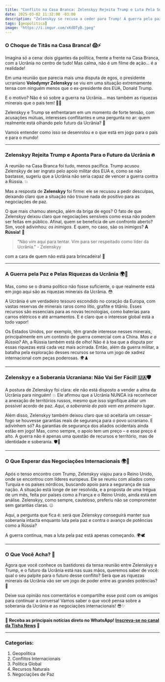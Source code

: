 ```yaml
---
title: "Conflito na Casa Branca: Zelenskyy Rejeita Trump e Luta Pela Soberania! 🇺🇦🔥"
date: 2025-03-02 11:32:00 -03:00
description: "Zelenskyy se recusa a ceder para Trump! A guerra pela paz e pelas riquezas minerais da Ucrânia está só começando. Saiba mais sobre esse confronto!"
tags: [geopolitica]
image: "https://i.imgur.com/xKdDTyB.jpeg"
---
```


### **O Choque de Titãs na Casa Branca!** 😱⚡

Imagina só a cena: dois gigantes da política, frente a frente na Casa Branca, com a Ucrânia no centro de tudo! Mas calma, não é um filme de ação... é a realidade! 

Em uma reunião que parecia mais uma disputa de egos, o presidente ucraniano **Volodymyr Zelenskyy** se viu em uma situação extremamente tensa com ninguém menos que o ex-presidente dos EUA, Donald Trump. 

E o motivo? Não é só sobre a guerra na Ucrânia... mas também as riquezas minerais que o país tem! 💎😲

Zelenskyy e Trump se enfrentaram em um momento de forte tensão, com acusações mútuas, interesses conflitantes e uma pergunta no ar: quem realmente está olhando pelo futuro da Ucrânia? 🧐 

Vamos entender como isso se desenrolou e o que está em jogo para o país e para o mundo!

---

### **Zelenskyy Rejeita Trump e Aponta Para o Futuro da Ucrânia** 🔥

A reunião na Casa Branca foi tudo, menos pacífica. Trump acusou Zelenskyy de ser ingrato pelo apoio militar dos EUA e, como se não bastasse, sugeriu que a Ucrânia não seria capaz de vencer a guerra contra a Rússia. 💥 

Mas a resposta de **Zelenskyy** foi firme: ele se recusou a pedir desculpas, deixando claro que a situação não trouxe nada de positivo para as negociações de paz.

O que mais chamou atenção, além da briga de egos? 
O fato de que Zelenskyy deixou claro que negociações sensíveis como essa não podem ser feitas em público. Afinal, quem se beneficia de um confronto aberto? Sim, você adivinhou: *os inimigos*. E quem, no caso, são os inimigos? **A Rússia!** 🤔

> "Não vim aqui para tentar. Vim para ser respeitado como líder da Ucrânia." - Zelenskyy

com a cara de quem não está para brincadeira! 💪

---

### **A Guerra pela Paz e Pelas Riquezas da Ucrânia** 🌍💎

Mas, como se o drama político não fosse suficiente, o que realmente está em jogo aqui são as riquezas minerais da Ucrânia. 😳 

A Ucrânia é um verdadeiro tesouro escondido no coração da Europa, com vastas reservas de minerais raros como lítio, grafite e titânio. Esses recursos são essenciais para as novas tecnologias, como baterias para carros elétricos e até armamentos. E é claro que o interesse global está a todo vapor!

Os Estados Unidos, por exemplo, têm grande interesse nesses minerais, principalmente em um contexto de guerra comercial com a China. *Mas e a Rússia?* Ah, a Rússia também está de olho! Não é à toa que a disputa por essas riquezas está cada vez mais acirrada. Então, além da guerra militar, a batalha pela exploração desses recursos se torna um jogo de xadrez internacional com peças poderosas. 🌍♟️

---

### **Zelenskyy e a Soberania Ucraniana: Não Vai Ser Fácil!** 🇺🇦🛡️

A postura de Zelenskyy foi clara: ele não está disposto a vender a alma da Ucrânia para ninguém! 💥 
Ele afirmou que a Ucrânia NUNCA irá reconhecer a anexação de territórios russos, mesmo que isso signifique adiar um possível acordo de paz. *Aqui, a soberania do país vem em primeiro lugar*.

Além disso, Zelenskyy também deixou claro que só aceitaria um cessar-fogo se houvesse garantias reais de segurança para o povo ucraniano. E adivinhem só? As garantias de segurança dos aliados ocidentais ainda estão em jogo! Mas, como sempre, o apoio tem um preço – e esse preço é alto. A guerra não é apenas uma questão de recursos e território, mas de identidade e soberania. 🛡️💬

---

### **O Que Esperar das Negociações Internacionais** 🌍💬

Após o tenso encontro com Trump, Zelenskyy viajou para o Reino Unido, onde se encontrou com líderes europeus. Ele se reuniu com aliados como Turquia e os países nórdicos, buscando apoio para a segurança de sua nação. A situação está longe de ser resolvida, e a proposta de uma trégua de um mês, feita por países como a França e o Reino Unido, ainda está em análise. Zelenskyy, como sempre, cauteloso, preferiu não se comprometer sem garantias claras. 🤐

Aqui, a pergunta que fica é: será que Zelenskyy conseguirá manter sua soberania intacta enquanto luta pela paz e contra o avanço de potências como a Rússia? 

A guerra continua, mas a luta pela paz está apenas começando. 🌍🕊️

---

### **O Que Você Acha?** 🤔

Agora que você conhece os bastidores da tensa reunião entre Zelenskyy e Trump, e o futuro da Ucrânia está nas suas mãos, queremos saber de você: qual o seu palpite para o futuro desse conflito? Será que as riquezas minerais da Ucrânia vão ser um jogo de poder entre as grandes potências? 💬

Deixe sua opinião nos comentários e compartilhe esse post com os amigos para continuar a conversa! Vamos saber o que você pensa sobre a soberania da Ucrânia e as negociações internacionais! 😎✨

---

**🌟 Receba as principais notícias direto no WhatsApp! [Inscreva-se no canal da Tisha News](https://www.whatsapp.com/channel/0029VaiPYBPLo4heVf0U3u2d) 📲**

---

### **Categorias:**

1. Geopolítica
2. Conflitos Internacionais
3. Política Global
4. Recursos Naturais
5. Negociações de Paz  
